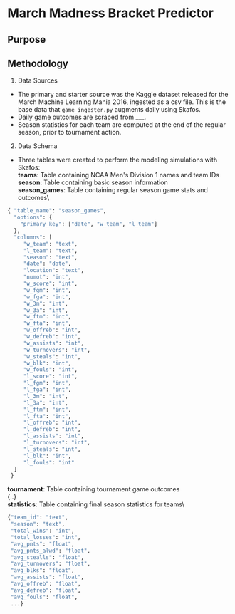 








# March Madness Bracket Predictor

## Purpose
## Methodology
1. Data Sources
- The primary and starter source was the Kaggle dataset released for the March Machine Learning Mania 2016, 
ingested as a csv file. This is the base data that `game_ingester.py` augments daily using Skafos.
- Daily game outcomes are scraped from ___.
- Season statistics for each team are computed at the end of the regular season, prior to tournament action.

2. Data Schema
- Three tables were created to perform the modeling simulations with Skafos:\
**teams**: Table containing NCAA Men's Division 1 names and team IDs\
**season**: Table containing basic season information\
**season_games**: Table containing regular season game stats and outcomes\
```python
{ "table_name": "season_games",
  "options": {
    "primary_key": ["date", "w_team", "l_team"]
  },
  "columns": [
     "w_team": "text",
     "l_team": "text",
     "season": "text",
     "date": "date",
     "location": "text",
     "numot": "int",
     "w_score": "int",
     "w_fgm": "int",
     "w_fga": "int",
     "w_3m": "int",
     "w_3a": "int",
     "w_ftm": "int",
     "w_fta": "int",
     "w_offreb": "int",
     "w_defreb": "int",
     "w_assists": "int",
     "w_turnovers": "int",
     "w_steals": "int",
     "w_blk": "int",
     "w_fouls": "int",
     "l_score": "int",
     "l_fgm": "int",
     "l_fga": "int",
     "l_3m": "int",
     "l_3a": "int",
     "l_ftm": "int",
     "l_fta": "int",
     "l_offreb": "int",
     "l_defreb": "int",
     "l_assists": "int",
     "l_turnovers": "int",
     "l_steals": "int",
     "l_blk": "int",
     "l_fouls": "int"
  ]
 }
```
**tournament**: Table containing tournament game outcomes\
{..}\
**statistics**: Table containing final season statistics for teams\
```python
{"team_id": "text",
 "season": "text",
 "total_wins": "int",
 "total_losses": "int",
 "avg_pnts": "float",
 "avg_pnts_alwd": "float",
 "avg_stealls": "float",
 "avg_turnovers": "float",
 "avg_blks": "float",
 "avg_assists": "float",
 "avg_offreb": "float",
 "avg_defreb": "float",
 "avg_fouls": "float",
 ...}
```
 

